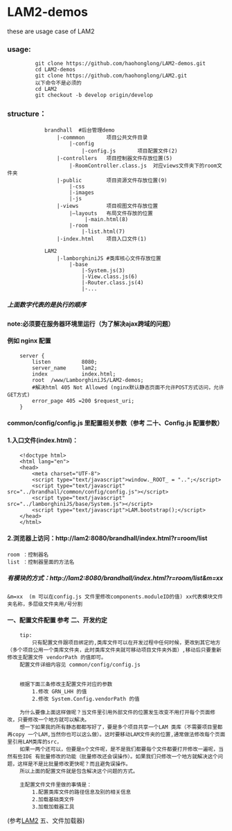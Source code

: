 # LAM2-demos
these are usage case of LAM2

### usage:
             git clone https://github.com/haohonglong/LAM2-demos.git
             cd LAM2-demos
             git clone https://github.com/haohonglong/LAM2.git
             以下命令不是必须的
             cd LAM2
             git checkout -b develop origin/develop

### structure：
                brandhall  #后台管理demo
                    |-commmon       项目公共文件目录
                        |-config       
                            |-config.js       项目配置文件(2)
                    |-controllers   项目控制器文件存放位置(5)
                        |-RoomController.class.js  对应views文件夹下的room文件夹
                    |-public        项目资源文件存放位置(9)
                        |-css
                        |-images
                        |-js
                    |-views         项目视图文件存放位置
                        |—layouts   布局文件存放的位置
                             |-main.html(8)
                        |-room
                            |-list.html(7)
                    |-index.html    项目入口文件(1)
                
                LAM2
                    |-lamborghiniJS #类库核心文件存放位置
                        |-base
                            |-System.js(3)
                            |-View.class.js(6)
                            |-Router.class.js(4)
                            |-...
   ##### 上面数字代表的是执行的顺序
	
	
 
 

#### note:必须要在服务器环境里运行（为了解决ajax跨域的问题）                  
        
#### 例如 nginx 配置
        server {
            listen          8080;
            server_name     lam2;
            index           index.html;
            root  /www/LamborghiniJS/LAM2-demos;
            #解决html 405 Not Allowed (nginx默认静态页面不允许POST方式访问，允许GET方式)
            error_page 405 =200 $request_uri;
        }

		
#### common/config/config.js 里配置相关参数（参考 二十、Config.js 配置参数）		

#### 1.入口文件(index.html)：
        <!doctype html>
        <html lang="en">
        <head>
            <meta charset="UTF-8">
            <script type="text/javascript">window._ROOT_ = "..";</script>
            <script type="text/javascript" src="../brandhall/common/config/config.js"></script>
            <script type="text/javascript" src="../lamborghiniJS/base/System.js"></script>
            <script type="text/javascript">LAM.bootstrap();</script>
        </head>
        </html>

#### 2.浏览器上访问：http://lam2:8080/brandhall/index.html?r=room/list
    room ：控制器名
    list ：控制器里面的方法名
##### 有模块的方式：http://lam2:8080/brandhall/index.html?r=room/list&m=xx
    &m=xx  (m 可以在config.js 文件里修改components.moduleID的值) xx代表模块文件夹名称，多层级文件夹用/号分割


#### 一、配置文件配置 参考 二、开发约定
		tip:
			只有配置文件跟项目绑定的,类库文件可以在开发过程中任何时候，更改到其它地方（多个项目公用一个类库文件夹，此时类库文件夹就可移动项目文件夹外面）,移动后只要重新修改主配置文件 vendorPath 的值即可。
	    配置文件详细内容见 common/config/config.js
		
		
        根据下面三条修改主配置文件对应的参数
			1.修改 GRN_LHH 的值
			2.修改 System.Config.vendorPath 的值
		
		为什么要像上面这样做呢？当文件里引用外部文件的位置发生改变不用打开每个页面修改，只要修改一个地方就可以解决。
		想一下如果我的所有静态都都写好了，要是多个项目共享一个LAM 类库（不需要项目里都再copy 一个LAM,当然你也可以这么做）。这时要移动LAM文件夹的位置,通常做法修改每个页面里引用LAM类库的src，
		如果一两个还可以，但要是n个文件呢，是不是我们都要每个文件都要打开修改一遍呢，当然有些IDE 有批量修改的功能（批量修改还会误操作）。如果我们只修改一个地方就解决这个问题，这样是不是比批量修改更快呢？而且避免误操作。
		所以上面的配置文件就是包含解决这个问题的方式。

		主配置文件文件里做的事情是：
			1.配置类库文件的路径信息及别的相关信息
			2.加载基础类文件
			3.加载加载器工具

(参考[LAM2](https://github.com/haohonglong/LAM2)
 五、文件加载器)
            